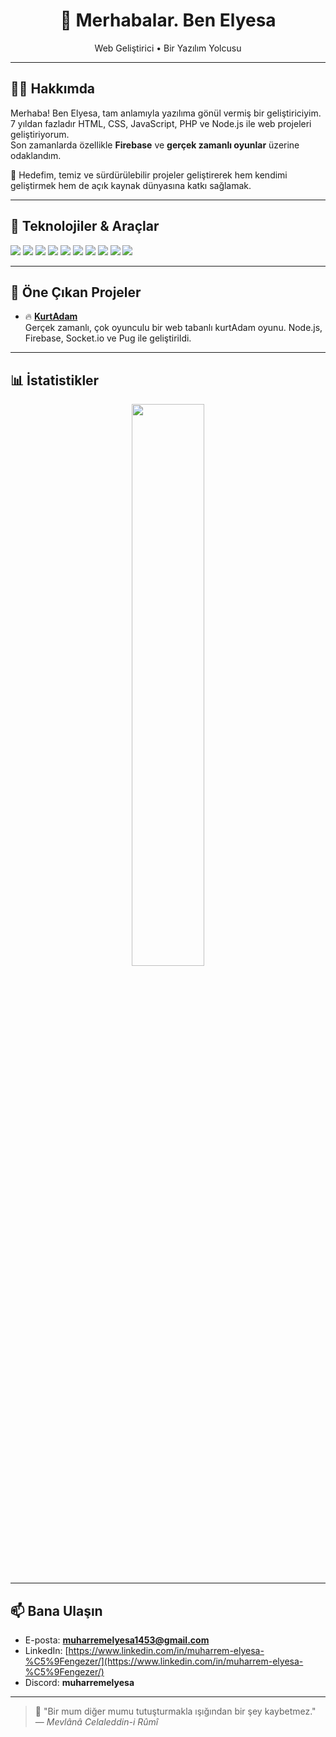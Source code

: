 <h1 align="center">👋 Merhabalar. Ben Elyesa</h1>
<p align="center">Web Geliştirici • Bir Yazılım Yolcusu</p>

---

## 👨‍💻 Hakkımda

Merhaba! Ben Elyesa, tam anlamıyla yazılıma gönül vermiş bir geliştiriciyim.  
7 yıldan fazladır HTML, CSS, JavaScript, PHP ve Node.js ile web projeleri geliştiriyorum.  
Son zamanlarda özellikle **Firebase** ve **gerçek zamanlı oyunlar** üzerine odaklandım.

📌 Hedefim, temiz ve sürdürülebilir projeler geliştirerek hem kendimi geliştirmek hem de açık kaynak dünyasına katkı sağlamak.

---

## 🚀 Teknolojiler & Araçlar

<p>
  <img src="https://img.shields.io/badge/HTML5-E34F26?style=flat&logo=html5&logoColor=white" />
  <img src="https://img.shields.io/badge/CSS3-1572B6?style=flat&logo=css3&logoColor=white" />
  <img src="https://img.shields.io/badge/JavaScript-F7DF1E?style=flat&logo=javascript&logoColor=black" />
  <img src="https://img.shields.io/badge/Node.js-339933?style=flat&logo=nodedotjs&logoColor=white" />
  <img src="https://img.shields.io/badge/Bootstrap-7952B3?style=flat&logo=bootstrap&logoColor=white" />
  <img src="https://img.shields.io/badge/Firebase-FFCA28?style=flat&logo=firebase&logoColor=black" />
  <img src="https://img.shields.io/badge/PHP-777BB4?style=flat&logo=php&logoColor=white" />
  <img src="https://img.shields.io/badge/VS%20Code-007ACC?style=flat&logo=visual-studio-code&logoColor=white" />
  <img src="https://img.shields.io/badge/MySQL-4479A1?style=flat&logo=mysql&logoColor=white" />
  <img src="https://img.shields.io/badge/NoSQL-4DB33D?style=flat&logo=mongodb&logoColor=white" />


  
</p>

---

## 🧩 Öne Çıkan Projeler

- 🔥 [**KurtAdam**](https://github.com/MuharremElyesa/KurtAdam)  
  Gerçek zamanlı, çok oyunculu bir web tabanlı kurtAdam oyunu. Node.js, Firebase, Socket.io ve Pug ile geliştirildi.

---

## 📊 İstatistikler

<p align="center">
  <img src="https://github-readme-stats.vercel.app/api?username=MuharremElyesa&show_icons=true&theme=github_dark" width="48%" />
  <!-- <img src="https://github-readme-streak-stats.herokuapp.com/?user=MuharremElyesa&theme=github-dark&hide_border=true" width="48%" /> -->
</p>

---

## 📫 Bana Ulaşın

- E-posta: **muharremelyesa1453@gmail.com**
- LinkedIn: [https://www.linkedin.com/in/muharrem-elyesa-%C5%9Fengezer/](https://www.linkedin.com/in/muharrem-elyesa-%C5%9Fengezer/)
- Discord: **muharremelyesa**

---

> 🧭 "Bir mum diğer mumu tutuşturmakla ışığından bir şey kaybetmez." — *Mevlânâ Celaleddin-i Rûmî*